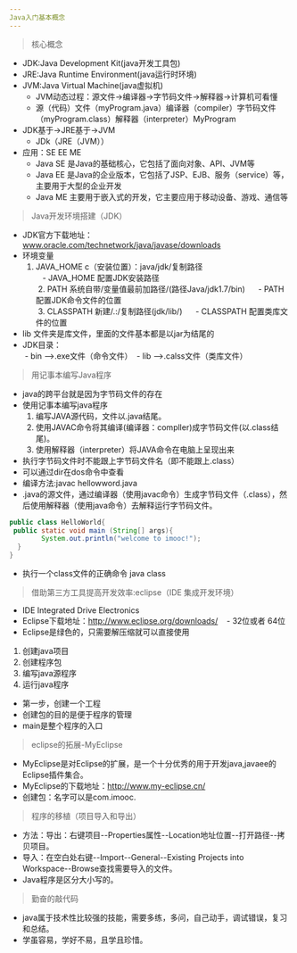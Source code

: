 ```yaml
---
Java入门基本概念
---  
```

> 核心概念  
- JDK:Java Development Kit(java开发工具包)  
- JRE:Java Runtime Environment(java运行时环境)  
- JVM:Java Virtual Machine(java虚拟机)  
  - JVM动态过程：源文件->编译器->字节码文件->解释器->计算机可看懂  
  - 源（代码）文件（myProgram.java）编译器（compiler）字节码文件（myProgram.class）解释器（interpreter）MyProgram
- JDK基于->JRE基于->JVM  
  - JDk（JRE（JVM））  
- 应用：SE EE ME  
  - Java SE 是Java的基础核心，它包括了面向对象、API、JVM等  
  - Java EE 是Java的企业版本，它包括了JSP、EJB、服务（service）等，主要用于大型的企业开发  
  - Java ME 主要用于嵌入式的开发，它主要应用于移动设备、游戏、通信等  

> Java开发环境搭建（JDK）  
- JDK官方下载地址：www.oracle.com/technetwork/java/javase/downloads  
- 环境变量  
  1. JAVA_HOME c（安装位置）：java/jdk/复制路径  
    - JAVA_HOME 配置JDK安装路径  
  2. PATH  系统自带/变量值最前加路径/(路径Java/jdk1.7/bin)   
    - PATH 配置JDK命令文件的位置  
  3. CLASSPATH  新建/.:/复制路径(jdk/lib/)   
    - CLASSPATH 配置类库文件的位置  
- lib 文件夹是库文件，里面的文件基本都是以jar为结尾的  
- JDK目录：  
  - bin -->.exe文件（命令文件）
  - lib -->.calss文件（类库文件）  
 
> 用记事本编写Java程序  
- java的跨平台就是因为字节码文件的存在  
- 使用记事本编写java程序  
  1. 编写JAVA源代码，文件以.java结尾。  
  2. 使用JAVAC命令将其编译(编译器：compller)成字节码文件(以.class结尾)。  
  3. 使用解释器（interpreter）将JAVA命令在电脑上呈现出来  
- 执行字节码文件时不能跟上字节码文件名（即不能跟上.class）  
- 可以通过dir在dos命令中查看  
- 编译方法:javac hellowword.java  
- .java的源文件，通过编译器（使用javac命令）生成字节码文件（.class），然后使用解释器（使用java命令）去解释运行字节码文件。  
```java
public class HelloWorld{
 public static void main (String[] args){
        System.out.println("welcome to imooc!");
  }
}
```  
- 执行一个class文件的正确命令 java class  

> 借助第三方工具提高开发效率:eclipse（IDE 集成开发环境）  
- IDE Integrated Drive Electronics  
- Eclipse下载地址：http://www.eclipse.org/downloads/   
  - 32位或者 64位  
- Eclipse是绿色的，只需要解压缩就可以直接使用
1. 创建java项目  
2. 创建程序包  
3. 编写java源程序  
4. 运行java程序  
- 第一步，创建一个工程  
- 创建包的目的是便于程序的管理  
- main是整个程序的入口  

> eclipse的拓展-MyEclipse  
- MyEclipse是对Eclipse的扩展，是一个十分优秀的用于开发java,javaee的Eclipse插件集合。  
- MyEclipse的下载地址：http://www.my-eclipse.cn/  
- 创建包：名字可以是com.imooc.  

> 程序的移植（项目导入和导出）  
- 方法：导出：右键项目--Properties属性--Location地址位置--打开路径--拷贝项目。  
- 导入：在空白处右键--Import--General--Existing Projects into Workspace--Browse查找需要导入的文件。  
- Java程序是区分大小写的。  

> 勤奋的敲代码  
- java属于技术性比较强的技能，需要多练，多问，自己动手，调试错误，复习和总结。
- 学虽容易，学好不易，且学且珍惜。


